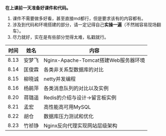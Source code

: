 **在上课前一天准备好课件和代码。**

1. 课件不需要做多好看，甚至直接md都行，但是要求该有的内容都有。
2. 涉及到代码和环境搭建的部分，请一定记得自己**实操一遍**（不然贼容易现场翻车）。
3. 尽力就好，实在是有些部分觉得太难，私戳就行。

| 时间 | 姓名   | 内容                                 |
| ---- | ------ | ------------------------------------ |
| 8.13 | 安梦飞 | Nginx-Apache-Tomcat搭建Web服务器环境 |
| 8.14 | 匡俊霖 | 各类非关系型数据库的对比             |
| 8.15 | 柳晓诚 | netty并发编程                        |
| 8.16 | 杨鹃萍 | 各类消息队列的对比以及实例           |
| 8.20 | 蒋璐遥 | Redis的介绍与设计->留言板实例        |
| 8.21 | 孟宏   | 高性能高可用MySQL                    |
| 8.22 | 胡仓   | 数据库压力测试和优化                 |
| 8.23 | 竹祯铮 | Nginx反向代理实现网站层级架构        |

